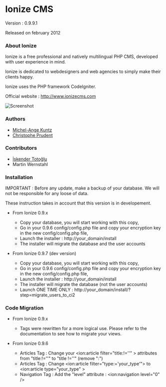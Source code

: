 Ionize CMS
=======================

Version : 0.9.9.1

Released on february 2012

### About Ionize

Ionize is a free professional and natively multilingual PHP CMS, developed with user experience in mind.

Ionize is dedicated to webdesigners and web agencies to simply make their clients happy.

Ionize uses the PHP framework CodeIgniter.

Official website : http://www.ionizecms.com

![Screenshot](https://github.com/ionize/ionize/raw/master/files/screenshot_ionize_dashboard.jpg)

### Authors

* [Michel-Ange Kuntz](http://www.partikule.net)
* [Christophe Prudent](http://www.toopixel.ch)

### Contributors
* [İskender Totoğlu](http://www.altivebir.com.tr)
* Martin Wernstahl


### Installation

IMPORTANT : Before any update, make a backup of your database.
We will not be responsible for any loose of data.

These instruction takes in account that this version is in developement.

* From Ionize 0.9.x
  * Copy your database, you will start working with this copy,
  * Go in your 0.9.6 config/config.php file and copy your encryption key in the new config/config.php file,
  * Launch the installer : http://your_domain/install
  * The installer will migrate the database and the user accounts



* From Ionize 0.9.7 (dev version)
  * Copy your database, you will start working with this copy,
  * Go in your 0.9.6 config/config.php file and copy your encryption key in the new config/config.php file,
  * Launch the installer : http://your_domain/install
  * The installer will migrate the database (not the user accounts)
  * Launch ONE TIME ONLY : http://your_domain/install/?step=migrate_users_to_ci2
  

### Code Migration

* From Ionize 0.9.x
  * Tags were rewritten for a more logical use. Please refer to the documentation to see how to migrate your views.



* From Ionize 0.9.6
  * Articles Tag : Change your <ion:article filter="title:!=''" > attributes from "title:!=''" to "title !=''" (remove ":")
  * Articles Tag : Change <ion:article filter="type:='your_type'"> to  <ion:article type="your_type" >
  * Navigation Tag : Add the "level" attribute : <ion:navigation level="0" />